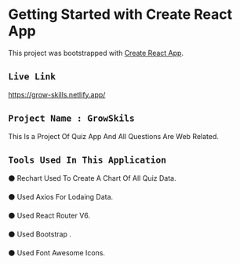 # Getting Started with Create React App

This project was bootstrapped with [Create React App](https://github.com/facebook/create-react-app).

## `Live Link`

https://grow-skills.netlify.app/


## `Project Name : GrowSkils`

This Is a Project Of Quiz App And All Questions Are Web Related.

## `Tools Used In This Application`

⚫️ Rechart Used To Create A Chart Of All Quiz Data.

⚫️ Used Axios For Lodaing Data.

⚫️ Used React Router V6.

⚫️ Used Bootstrap  .

⚫️ Used Font Awesome Icons.







